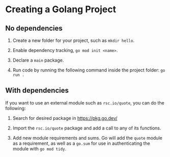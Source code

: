 # Creating a Golang Project

## No dependencies

1. Create a new folder for your project, such as `mkdir hello`.

2. Enable dependency tracking, `go mod init <name>`.

3. Declare a `main` package.

4. Run code by running the following command inside the project folder: `go run .`

## With dependencies

If you want to use an external module such as `rsc.io/quote`, you can do the following:

1. Search for desired package in https://pkg.go.dev/

2. Import the `rsc.io/quote` package and add a call to any of its functions.

3. Add new module requirements and sums. Go will add the `quote` module as a requirement, as well as a `go.sum` for use in authenticating the module with `go mod tidy`.
